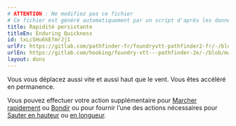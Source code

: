 ```yaml
---
# ATTENTION : Ne modifiez pas ce fichier
# Ce fichier est généré automatiquement par un script d'après les données du module Foundry VTT officiel et de sa traduction
title: Rapidité persistante
titleEn: Enduring Quickness
id: txLcSHu6kEfmrJj1
urlFr: https://gitlab.com/pathfinder-fr/foundryvtt-pathfinder2-fr/-/blob/master/data/feats/txLcSHu6kEfmrJj1.htm
urlEn: https://gitlab.com/hooking/foundry-vtt---pathfinder-2e/-/blob/master/packs/data/feats.db/enduring-quickness.json
layout: dons
---
```

Vous vous déplacez aussi vite et aussi haut que le vent. Vous êtes accéléré en permanence.

Vous pouvez effectuer votre action supplémentaire pour [Marcher rapidement](../actions/marcher-rapidement.html) ou [Bondir](../actions/bondir.html) ou pour fournir l’une des actions nécessaires pour [Sauter en hauteur](../actions/sauter-en-hauteur.html) ou [en longueur](../actions/sauter-en-longueur.html).
